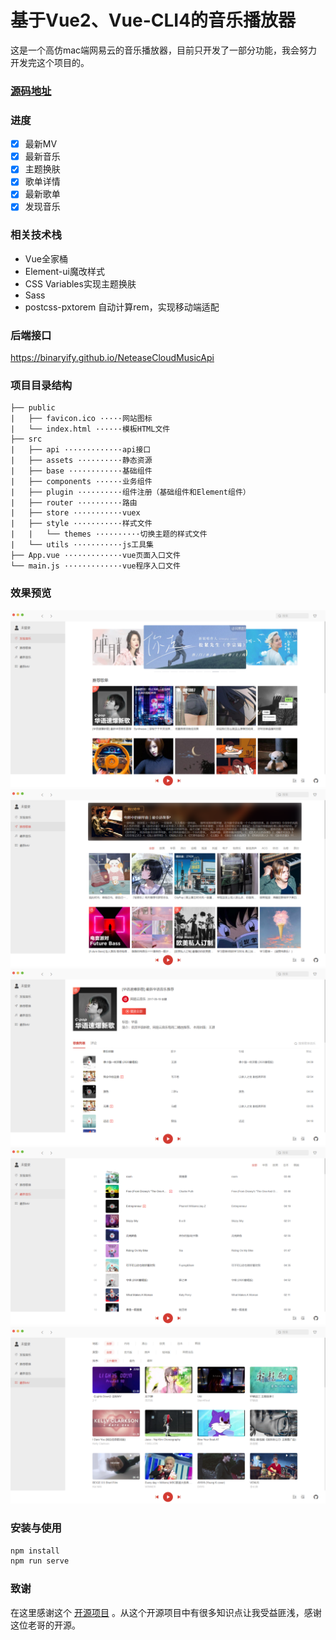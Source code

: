# 基于Vue2、Vue-CLI4的音乐播放器

这是一个高仿mac端网易云的音乐播放器，目前只开发了一部分功能，我会努力开发完这个项目的。


### [源码地址](https://github.com/uyc/vue-cloudmusic)


### 进度

- [x] 最新MV
- [x] 最新音乐
- [x] 主题换肤
- [x] 歌单详情
- [x] 最新歌单
- [x] 发现音乐

### 相关技术栈
- Vue全家桶
- Element-ui魔改样式
- CSS Variables实现主题换肤
- Sass
- postcss-pxtorem 自动计算rem，实现移动端适配


### 后端接口

https://binaryify.github.io/NeteaseCloudMusicApi


### 项目目录结构

``` 
├── public 
|   ├── favicon.ico ·····网站图标
|   └── index.html ······模板HTML文件
├── src
|   ├── api ·············api接口
|   ├── assets ··········静态资源
|   ├── base ············基础组件
|   ├── components ······业务组件
|   ├── plugin ··········组件注册（基础组件和Element组件）
|   ├── router ··········路由 
|   ├── store ···········vuex
|   ├── style ···········样式文件
|   |   └── themes ··········切换主题的样式文件
|   └── utils ···········js工具集
├── App.vue ·············vue页面入口文件
└── main.js ·············vue程序入口文件
```


### 效果预览
![首页](./images/discovery.png)
![推荐歌单](./images/recommend.png)
![歌单列表](./images/playlist-detail.png)
![最新音乐](./images/songs.png)
![最新MV](./images/mvs.png)


### 安装与使用
```bash
npm install
npm run serve
```

### 致谢
在这里感谢这个 [开源项目](https://github.com/sl1673495/vue-netease-music) 。从这个开源项目中有很多知识点让我受益匪浅，感谢这位老哥的开源。
